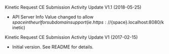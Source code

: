 Kinetic Request CE Submission Activity Update V1.1 (2018-05-25)
* API Server Info Value changed to allow ${space} in the url for subdomain support
(ie. https://${space}.localhost:8080/kinetic)

Kinetic Request CE Submission Activity Update V1 (2017-02-15)
 * Initial version.  See README for details.

